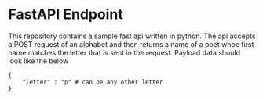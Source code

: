 # FastAPI Endpoint

This repository contains a sample fast api written in python. The api accepts a POST request of an alphabet and then returns a name of a poet whoe first name matches the letter that is sent in the request. Payload data should look like the below

```
{
    "letter" : "p" # can be any other letter
}
```